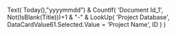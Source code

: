 Text(
      Today(),"yyyymmdd") & 
      CountIf(
              'Document Id_1',
              Not(IsBlank(Title)))+1 & "-" & 
      LookUp(
            'Project Database',
            DataCardValue61.Selected.Value = 'Project Name', 
            ID
            )
    )
